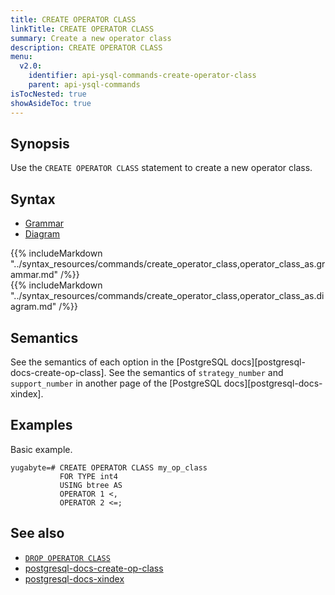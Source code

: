 ```yaml
---
title: CREATE OPERATOR CLASS
linkTitle: CREATE OPERATOR CLASS
summary: Create a new operator class
description: CREATE OPERATOR CLASS
menu:
  v2.0:
    identifier: api-ysql-commands-create-operator-class
    parent: api-ysql-commands
isTocNested: true
showAsideToc: true
---
```


## Synopsis

Use the `CREATE OPERATOR CLASS` statement to create a new operator class.

## Syntax

<ul class="nav nav-tabs nav-tabs-yb">
  <li >
    <a href="#grammar" class="nav-link active" id="grammar-tab" data-toggle="tab" role="tab" aria-controls="grammar" aria-selected="true">
      <i class="fas fa-file-alt" aria-hidden="true"></i>
      Grammar
    </a>
  </li>
  <li>
    <a href="#diagram" class="nav-link" id="diagram-tab" data-toggle="tab" role="tab" aria-controls="diagram" aria-selected="false">
      <i class="fas fa-project-diagram" aria-hidden="true"></i>
      Diagram
    </a>
  </li>
</ul>

<div class="tab-content">
  <div id="grammar" class="tab-pane fade show active" role="tabpanel" aria-labelledby="grammar-tab">
    {{% includeMarkdown "../syntax_resources/commands/create_operator_class,operator_class_as.grammar.md" /%}}
  </div>
  <div id="diagram" class="tab-pane fade" role="tabpanel" aria-labelledby="diagram-tab">
    {{% includeMarkdown "../syntax_resources/commands/create_operator_class,operator_class_as.diagram.md" /%}}
  </div>
</div>

## Semantics

See the semantics of each option in the [PostgreSQL docs][postgresql-docs-create-op-class].  See the
semantics of `strategy_number` and `support_number` in another page of the [PostgreSQL
docs][postgresql-docs-xindex].

## Examples

Basic example.

```postgresql
yugabyte=# CREATE OPERATOR CLASS my_op_class
           FOR TYPE int4
           USING btree AS
           OPERATOR 1 <,
           OPERATOR 2 <=;
```

## See also

- [`DROP OPERATOR CLASS`](../ddl_drop_operator_class)
- [postgresql-docs-create-op-class](https://www.postgresql.org/docs/current/sql-createopclass.html)
- [postgresql-docs-xindex](https://www.postgresql.org/docs/current/xindex.html)
